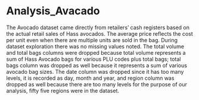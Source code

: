 # Analysis_Avacado
The Avocado dataset came directly from retailers’ cash registers based on the actual retail sales of Hass avocados. The average price reflects the cost per unit even when there are multiple units are sold in the bag. During dataset exploration there was no missing values noted. The total volume and total bags columns were dropped because total volume represents a sum of Hass Avocado bags for various PLU codes plus total bags; total  bags  column  was  dropped  as  well  because  it  represents  a  sum  of  various  avocado  bag  sizes.  The  date  column was dropped since it has too many levels, it is recorded as day, month and year, and region column was dropped as well because there are too many levels for the purpose of our analysis, fifty five regions were in the dataset.
